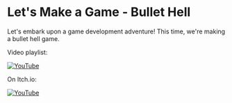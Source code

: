 # Let's Make a Game - Bullet Hell

Let's embark upon a game development adventure! This time, we're making a bullet hell game.

Video playlist:

[![YouTube](https://i.ytimg.com/vi/iQFtJaGt6sk/hqdefault.jpg)](https://www.youtube.com/playlist?list=PL_hT--4HOvreUXehK2t8y7sQyWCZ7bJ8p)

On Itch.io:

[![YouTube](https://i.ytimg.com/vi/ekfZfvGNZVw/hqdefault.jpg)](https://dragonite.itch.io/buggyashell)
